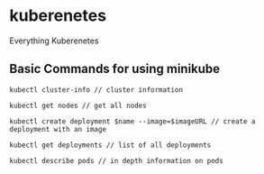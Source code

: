 # kuberenetes
Everything Kuberenetes

## Basic Commands for using minikube 

```
kubectl cluster-info // cluster information

kubectl get nodes // get all nodes

kubectl create deployment $name --image=$imageURL // create a deployment with an image

kubectl get deployments // list of all deployments

kubectl describe pods // in depth information on pods
```
